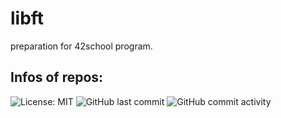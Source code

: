 # libft
preparation for 42school program.

## Infos of repos:

![License: MIT](https://img.shields.io/badge/License-MIT-yellow.svg)
![GitHub last commit](https://img.shields.io/github/last-commit/Yo-omega/libft)
![GitHub commit activity](https://img.shields.io/github/commit-activity/m/Yo-omega/libft)
